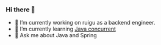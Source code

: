 ### Hi there 👋

- 🔭 I’m currently working on ruigu as a backend engineer.
- 🌱 I’m currently learning [Java concurrent](https://github.com/hhyouyou/notes/blob/master/java/java%E5%B9%B6%E5%8F%91%E7%BC%96%E7%A8%8B.md)
- 💬 Ask me about Java and Spring


<!--
**hhyouyou/hhyouyou** is a ✨ _special_ ✨ repository because its `README.md` (this file) appears on your GitHub profile.

Here are some ideas to get you started:
- 👯 I’m looking to collaborate on ...
- 🤔 I’m looking for help with ...
- 📫 How to reach me: ...
- 😄 Pronouns: ...
- ⚡ Fun fact: ...
-->
